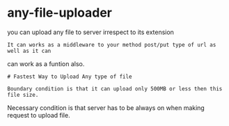 # any-file-uploader

you can upload any file to server irrespect to its extension
`````````````````````````````````````````````````````````````
It can works as a middleware to your method post/put type of url as well as it can
``````````````````````````````````````````````````````````````````````````````````
can work as a funtion also.
```````````````````````````
# Fastest Way to Upload Any type of file

Boundary condition is that it can upload only 500MB or less then this file size.
````````````````````````````````````````````````````````````````````````````````
Necessary condition is that server has to be always on when making request to upload file.
``````````````````````````````````````````````````````````````````````````````````````````
